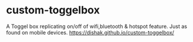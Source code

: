 # custom-toggelbox
A Toggel box replicating on/off of wifi,bluetooth & hotspot feature. Just as found on mobile devices.
https://dishak.github.io/custom-toggelbox/
